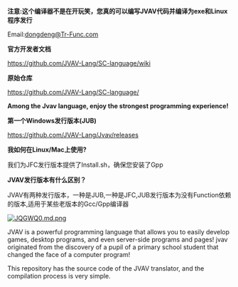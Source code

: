 **注意:这个编译器不是在开玩笑，您真的可以编写JVAV代码并编译为exe和Linux程序发行**

Email:dongdeng@Tr-Func.com

**官方开发者文档**

https://github.com/JVAV-Lang/SC-language/wiki

**原始仓库**

https://github.com/JVAV-Lang/SC-language/

**Among the Jvav language, enjoy the strongest programming experience!**

**第一个Windows发行版本(JUB)**

https://github.com/JVAV-Lang/Jvav/releases

**我如何在Linux/Mac上使用?**

我们为JFC发行版本提供了Install.sh，确保您安装了Gpp

**JVAV发行版本有什么区别？**

JVAV有两种发行版本，一种是JUB,一种是JFC,JUB发行版本为没有Function依赖的版本,适用于某些老版本的Gcc/Gpp编译器

[![JQGWQ0.md.png](https://s1.ax1x.com/2020/04/20/JQGWQ0.md.png)](https://imgchr.com/i/JQGWQ0)

JVAV is a powerful programming language that allows you to easily develop games, desktop programs, and even server-side programs and pages! jvav originated from the discovery of a pupil of a primary school student that changed the face of a computer program!

This repository has the source code of the JVAV translator, and the compilation process is very simple.

